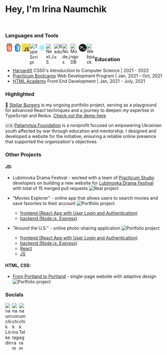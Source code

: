 # Hey, I'm Irina Naumchik     <br/><img  src="./about-me.gif" height="22px" />

### Languages and Tools
<img align="left" alt="HTML5" width="26px" src="https://raw.githubusercontent.com/github/explore/80688e429a7d4ef2fca1e82350fe8e3517d3494d/topics/html/html.png" title="HTML5"/>
<img align="left" alt="CSS3" width="26px" src="https://raw.githubusercontent.com/github/explore/80688e429a7d4ef2fca1e82350fe8e3517d3494d/topics/css/css.png" title="CCS3"/>
<img align="left" alt="JavaScript" width="26px" src="https://raw.githubusercontent.com/github/explore/80688e429a7d4ef2fca1e82350fe8e3517d3494d/topics/javascript/javascript.png" title="JavaScript"/>
<img align="left" alt="TypeScript" width="26px" src="https://upload.wikimedia.org/wikipedia/commons/thumb/4/4c/Typescript_logo_2020.svg/1200px-Typescript_logo_2020.svg.png" title="TypeScript"/>
<img align="left" alt="React" width="26px" src="https://raw.githubusercontent.com/github/explore/80688e429a7d4ef2fca1e82350fe8e3517d3494d/topics/react/react.png" title="React"/>
<img align="left" alt="Next.JS" width="26px" src="https://openstandia.jp/oss_info/image/ossinfo_icon_nextjs.png" title="Next.JS"/>
<img align="left" alt="Redux" width="26px" src="https://cdn.icon-icons.com/icons2/2415/PNG/512/redux_original_logo_icon_146365.png" title="Redux"/>
<img align="left" alt="Node.js" width="26px" src="https://cdn.freebiesupply.com/logos/large/2x/nodejs-icon-logo-png-transparent.png" title="Node.js"/>
<img align="left" alt="MongoDB" width="26px" src="https://creazilla-store.fra1.digitaloceanspaces.com/icons/3247796/mongodb-icon-md.png" title="MongoDB"/>
<img align="left" alt="The Command Line" width="26px" src="https://raw.githubusercontent.com/github/explore/80688e429a7d4ef2fca1e82350fe8e3517d3494d/topics/terminal/terminal.png" title="The Command Line"/>
<img align="left" alt="Webpack" width="26px" src="https://brandslogos.com/wp-content/uploads/thumbs/webpack-icon-logo.png" title="Webpack"/>
<br>

### Education
- [HarvardX][harvardx] CS50's Introduction to Computer Science | 2021 - 2022
- [Practicum Bootcamp][practicum-web] Web Development Program | Jan, 2021 - Oct, 2021
- [HTML Academy][htmlacademy] Front End Development | Jan, 2021 - July, 2021

### Highlighted

🍔 [Stellar Burgers](https://github.com/naumch1k/stellar-burgers) is my ongoing portfolio project, serving as a playground for advanced React techniques and a journey to deepen my expertise in TypeScript and Redux. [Check out the demo here](https://naumch1k.github.io/stellar-burgers/)

🇺🇦 [Palianytsia Foundation](https://content-updates--roaring-cobbler-77c6c8.netlify.app/) is a nonprofit focused on empowering Ukrainian youth affected by war through education and mentorship. I designed and developed a website for the initiative, ensuring a reliable online presence that supported the organization's objectives.

### Other Projects

#### JS:
*   Lubimovka Drama Festival - worked with a team of [Practicum Studio](https://github.com/Studio-Yandex-Practicum/lubimovka_frontend) developers on building a new website for [Lubimovka Drama Festival](https://stage.dev.lubimovka.ru/) with total of 15 merged pull requests <img alt="Real project" src="https://img.shields.io/badge/-real%20project-red">

*  "Movies Explorer" - online app that allows users to search movies and save favorites to their account <img alt="Portfolio project" src="https://img.shields.io/badge/-portfolio%20project-green">
    *  [frontend (React App with User Login and Authentication)](https://github.com/naumch1k/movies-explorer-frontend)
    *  [backend (Node.js, Express)](https://github.com/naumch1k/movies-explorer-api)

*  "Around the U.S." - online photo-sharing application <img alt="Portfolio project" src="https://img.shields.io/badge/-portfolio%20project-green">
    *  [frontend (React App with User Login and Authentication)](https://github.com/naumch1k/react-mesto-api-full/tree/main/frontend)
    *  [backend (Node.js, Express)](https://github.com/naumch1k/react-mesto-api-full/tree/main/backend)
    *  [React](https://github.com/naumch1k/mesto-react)
    *  [JS](https://github.com/naumch1k/mesto)

#### HTML, CSS:
* [From Portland to Portland](https://github.com/naumch1k/from-portland-to-portland) - single-page website with adaptive design <img alt="Portfolio project" src="https://img.shields.io/badge/-portfolio%20project-green">
<!-- * [How to learn](https://github.com/naumch1k/how-to-learn) - single-page website <img alt="Portfolio project" src="https://img.shields.io/badge/-portfolio%20project-green"> -->
<!-- * [Pink App](https://github.com/naumch1k/pink) - multi-page website with adaptive design <img alt="Portfolio project" src="https://img.shields.io/badge/-portfolio%20project-green"> -->
<!-- * [Sedona](https://github.com/naumch1k/1692143-sedona-30/tree/feature/eng) - multi-page website <img alt="Portfolio project" src="https://img.shields.io/badge/-portfolio%20project-green"> -->

### Socials 
[<img align="left" alt="naumchik Linkedin" width="22px" src="https://upload.wikimedia.org/wikipedia/commons/c/c9/Linkedin.svg">][Linkedin]
[<img align="left" alt="naumchik Instagram" width="22px" src="https://upload.wikimedia.org/wikipedia/commons/thumb/5/58/Instagram-Icon.png/240px-Instagram-Icon.png">][instagram]
[<img align="left" alt="naumchik Telegram" width="22px" src="https://upload.wikimedia.org/wikipedia/commons/thumb/8/82/Telegram_logo.svg/1024px-Telegram_logo.svg.png">][telegram]
<!--[<img align="right" alt="naumchik Codewars" width="130px" src="https://www.codewars.com/users/naumch1k/badges/micro"/>][codewars] -->

[Linkedin]: https://www.linkedin.com/in/naumch1k/
[instagram]: https://www.instagram.com/naumchik_irina/
[telegram]: https://t.me/naumch1ck
[codewars]: https://www.codewars.com/users/naumch1k
[harvardx]: https://www.edx.org/school/harvardx
[practicum]: https://practicum.com/
[practicum-web]: https://practicum.com/web/
[htmlacademy]: https://htmlacademy.org/
